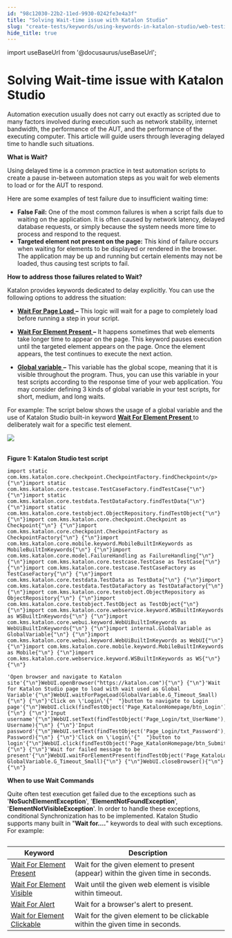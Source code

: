 ```yaml
---
id: "98c12030-22b2-11ed-9930-0242fe3e4a3f"
title: "Solving Wait-time issue with Katalon Studio"
slug: "create-tests/keywords/using-keywords-in-katalon-studio/web-testing/solving-wait-time-issue-with-katalon-studio"
hide_title: true
---
```

import useBaseUrl from '@docusaurus/useBaseUrl';


# <a id="id" class="anchor_top_offset"/><a id="ariaid-title1" class="anchor_top_offset"/>Solving Wait-time issue with <span xmlns="http://www.w3.org/1999/xhtml" className="ph">Katalon Studio</span> 

<p xmlns="http://www.w3.org/1999/xhtml" className="p">Automation execution usually does not carry out exactly as   scripted due to many factors involved during execution such as   network stability, internet bandwidth, the performance of the AUT,   and the performance of the executing computer. This article will   guide users through leveraging delayed time to handle such   situations.</p> 
<p xmlns="http://www.w3.org/1999/xhtml" className="p"><strong className="ph b">What is Wait?</strong> </p> 
<p xmlns="http://www.w3.org/1999/xhtml" className="p">Using delayed time is a common practice in test automation   scripts to create a pause in-between automation steps as you wait   for web elements to load or for the AUT to respond.</p> 
<p xmlns="http://www.w3.org/1999/xhtml" className="p">Here are some examples of test failure due to insufficient   waiting time:</p> 
<ul xmlns="http://www.w3.org/1999/xhtml" className="ul"><li className="li">     <strong className="ph b">False Fail:</strong> One of the most common failures is     when a script fails due to waiting on the application. It is often     caused by network latency, delayed database requests, or simply     because the system needs more time to process and respond to the     request.</li><li className="li">     <strong className="ph b">Targeted element not present on the page:</strong> This     kind of failure occurs when waiting for elements to be displayed or     rendered in the browser. The application may be up and running but     certain elements may not be loaded, thus causing test scripts to     fail.</li></ul> 
<p xmlns="http://www.w3.org/1999/xhtml" className="p"><strong className="ph b">How to address those failures related to     Wait?</strong> </p> 
<p xmlns="http://www.w3.org/1999/xhtml" className="p">Katalon provides keywords dedicated to delay explicitly. You can   use the following options to address the situation:</p> 
<ul xmlns="http://www.w3.org/1999/xhtml" className="ul"><li className="li">     <p className="p">       <a className="xref j-external-link" href="https://docs.katalon.com/katalon-studio/docs/webui-wait-for-page-load.html" target="_blank">         <strong className="ph b">Wait           For Page Load</strong>       </a>       <strong className="ph b">–</strong> This logic will       wait for a page to completely load before running a step in your       script.</p>   </li><li className="li">     <p className="p">       <a className="xref j-external-link" href="https://docs.katalon.com/katalon-studio/docs/webui-wait-for-element-present.html" target="_blank">         <strong className="ph b">Wait           For Element Present</strong>       </a>       <strong className="ph b">–</strong> It       happens sometimes that web elements take longer time to appear on       the page. This keyword pauses execution until the targeted element       appears on the page. Once the element appears, the test continues       to execute the next action.</p>   </li><li className="li">     <a className="xref j-external-link" href="https://docs.katalon.com/katalon-studio/docs/variable-types.html" target="_blank">       <strong className="ph b">Global         variable</strong>     </a>     <strong className="ph b">–</strong> This variable has     the global scope, meaning that it is visible throughout the     program. Thus, you can use this variable in your test scripts     according to the response time of your web application. You may     consider defining 3 kinds of global variable in your test scripts,     for short, medium, and long waits.</li></ul> 
<p xmlns="http://www.w3.org/1999/xhtml" className="p">For example: The script below shows the usage of a global   variable and the use of Katalon Studio built-in keyword <a className="xref j-external-link" href="https://docs.katalon.com/katalon-studio/docs/mobile-wait-for-element-present.html" target="_blank">     <strong className="ph b">Wait       For Element Present</strong>   </a> to deliberately wait for a   specific test element.</p> 
<p xmlns="http://www.w3.org/1999/xhtml" className="p">   <img className="image" src={useBaseUrl("https://github.com/katalon-studio/docs-images/raw/master/katalon-studio/tutorials/solving_common_issue_wait_time/Wait-For-Element-Present.png")} /><br /><br /> </p> 
<p xmlns="http://www.w3.org/1999/xhtml" className="p">   <strong className="ph b">Figure 1: Katalon Studio test script</strong> </p> 
<pre xmlns="http://www.w3.org/1999/xhtml" className="pre codeblock"><code>import static com.kms.katalon.core.checkpoint.CheckpointFactory.findCheckpoint&lt;/p&gt;{"\n"}import static com.kms.katalon.core.testcase.TestCaseFactory.findTestCase{"\n"} {"\n"}import static com.kms.katalon.core.testdata.TestDataFactory.findTestData{"\n"} {"\n"}import static com.kms.katalon.core.testobject.ObjectRepository.findTestObject{"\n"} {"\n"}import com.kms.katalon.core.checkpoint.Checkpoint as Checkpoint{"\n"} {"\n"}import com.kms.katalon.core.checkpoint.CheckpointFactory as CheckpointFactory{"\n"} {"\n"}import com.kms.katalon.core.mobile.keyword.MobileBuiltInKeywords as MobileBuiltInKeywords{"\n"} {"\n"}import com.kms.katalon.core.model.FailureHandling as FailureHandling{"\n"} {"\n"}import com.kms.katalon.core.testcase.TestCase as TestCase{"\n"} {"\n"}import com.kms.katalon.core.testcase.TestCaseFactory as TestCaseFactory{"\n"} {"\n"}import com.kms.katalon.core.testdata.TestData as TestData{"\n"} {"\n"}import com.kms.katalon.core.testdata.TestDataFactory as TestDataFactory{"\n"} {"\n"}import com.kms.katalon.core.testobject.ObjectRepository as ObjectRepository{"\n"} {"\n"}import com.kms.katalon.core.testobject.TestObject as TestObject{"\n"} {"\n"}import com.kms.katalon.core.webservice.keyword.WSBuiltInKeywords as WSBuiltInKeywords{"\n"} {"\n"}import com.kms.katalon.core.webui.keyword.WebUiBuiltInKeywords as WebUiBuiltInKeywords{"\n"} {"\n"}import internal.GlobalVariable as GlobalVariable{"\n"} {"\n"}import com.kms.katalon.core.webui.keyword.WebUiBuiltInKeywords as WebUI{"\n"} {"\n"}import com.kms.katalon.core.mobile.keyword.MobileBuiltInKeywords as Mobile{"\n"} {"\n"}import com.kms.katalon.core.webservice.keyword.WSBuiltInKeywords as WS{"\n"}{"\n"}</code></pre> 
<pre xmlns="http://www.w3.org/1999/xhtml" className="pre codeblock"><code>'Open browser and navigate to Katalon site'{"\n"}WebUI.openBrowser("https://katalon.com"){"\n"} {"\n"}'Wait for Katalon Studio page to load with wait used as Global Variable'{"\n"}WebUI.waitForPageLoad(GlobalVariable.G_Timeout_Small){"\n"} {"\n"}'Click on \'Login\'{"  "}button to navigate to Login page'{"\n"}WebUI.click(findTestObject('Page_KatalonHomepage/btn_Login')){"\n"} {"\n"}'Input username'{"\n"}WebUI.setText(findTestObject('Page_Login/txt_UserName'), Username){"\n"} {"\n"}'Input password'{"\n"}WebUI.setText(findTestObject('Page_Login/txt_Password'), Password){"\n"} {"\n"}'Click on \'Login\'{"  "}button to login'{"\n"}WebUI.click(findTestObject('Page_KatalonHomepage/btn_Submit')){"\n"} {"\n"}'Wait for failed message to be present'{"\n"}WebUI.waitForElementPresent(findTestObject('Page_KataloLogin/div_LoginMessage'), GlobalVariable.G_Timeout_Small){"\n"} {"\n"}WebUI.closeBrowser(){"\n"}{"\n"}</code></pre> 
<p xmlns="http://www.w3.org/1999/xhtml" className="p">   <strong className="ph b">When to use Wait Commands</strong> </p> 
<p xmlns="http://www.w3.org/1999/xhtml" className="p">Quite often test execution get failed due to the exceptions such   as '<strong className="ph b">NoSuchElementException</strong>',   '<strong className="ph b">ElementNotFoundException</strong>',   '<strong className="ph b">ElementNotVisibleException</strong>'. In order to handle   these exceptions, conditional Synchronization has to be   implemented. Katalon Studio supports many built in "<strong className="ph b">Wait     for….</strong>" keywords to deal with such exceptions. For   example:</p> 
<table xmlns="http://www.w3.org/1999/xhtml" className="table anchor_top_offset" id="id__a6391c8c-32dd-49de-8524-370c97148224"><caption /><thead className="thead"><tr className><th className="entry anchor_top_offset" id="id__a6391c8c-32dd-49de-8524-370c97148224__entry__1">Keyword</th><th className="entry anchor_top_offset" id="id__a6391c8c-32dd-49de-8524-370c97148224__entry__2">Description</th></tr></thead><tbody className="tbody"><tr className><td className="entry" headers="id__a6391c8c-32dd-49de-8524-370c97148224__entry__1 id__a6391c8c-32dd-49de-8524-370c97148224__entry__2 ">         <a className="xref" href="/docs/create-tests/keywords/keyword-description-in-katalon-studio/web-ui-keywords/webui-wait-for-element-present">Wait           For Element Present</a>       </td><td className="entry" headers="id__a6391c8c-32dd-49de-8524-370c97148224__entry__1 id__a6391c8c-32dd-49de-8524-370c97148224__entry__2 ">Wait for the given element to present (appear) within the given         time in seconds.</td></tr><tr className><td className="entry" headers="id__a6391c8c-32dd-49de-8524-370c97148224__entry__1 id__a6391c8c-32dd-49de-8524-370c97148224__entry__2 ">         <a className="xref" href="/docs/create-tests/keywords/keyword-description-in-katalon-studio/web-ui-keywords/webui-wait-for-element-visible">Wait           For Element Visible</a>       </td><td className="entry" headers="id__a6391c8c-32dd-49de-8524-370c97148224__entry__1 id__a6391c8c-32dd-49de-8524-370c97148224__entry__2 ">Wait until the given web element is visible within         timeout.</td></tr><tr className><td className="entry" headers="id__a6391c8c-32dd-49de-8524-370c97148224__entry__1 id__a6391c8c-32dd-49de-8524-370c97148224__entry__2 ">         <a className="xref" href="/docs/create-tests/keywords/keyword-description-in-katalon-studio/web-ui-keywords/webui-wait-for-alert">Wait For           Alert</a>       </td><td className="entry" headers="id__a6391c8c-32dd-49de-8524-370c97148224__entry__1 id__a6391c8c-32dd-49de-8524-370c97148224__entry__2 ">Wait for a browser's alert to present.</td></tr><tr className><td className="entry" headers="id__a6391c8c-32dd-49de-8524-370c97148224__entry__1 id__a6391c8c-32dd-49de-8524-370c97148224__entry__2 ">         <a className="xref" href="/docs/create-tests/keywords/keyword-description-in-katalon-studio/web-ui-keywords/webui-wait-for-element-clickable">Wait for           Element Clickable</a>       </td><td className="entry" headers="id__a6391c8c-32dd-49de-8524-370c97148224__entry__1 id__a6391c8c-32dd-49de-8524-370c97148224__entry__2 ">Wait for the given element to be clickable within the given         time in seconds.</td></tr></tbody></table> 
